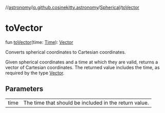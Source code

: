 //[astronomy](../../../index.md)/[io.github.cosinekitty.astronomy](../index.md)/[Spherical](index.md)/[toVector](to-vector.md)

# toVector

fun [toVector](to-vector.md)(time: [Time](../-time/index.md)): [Vector](../-vector/index.md)

Converts spherical coordinates to Cartesian coordinates.

Given spherical coordinates and a time at which they are valid, returns a vector of Cartesian coordinates. The returned value includes the time, as required by the type [Vector](../-vector/index.md).

## Parameters

| | |
|---|---|
| time | The time that should be included in the return value. |
